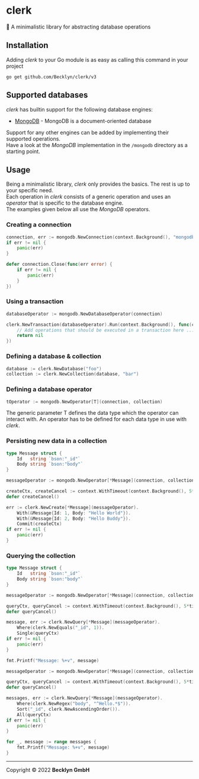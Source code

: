 # clerk

📒 A minimalistic library for abstracting database operations

## Installation

Adding _clerk_ to your Go module is as easy as calling this command in your project

```shell
go get github.com/Becklyn/clerk/v3
```

## Supported databases

_clerk_ has builtin support for the following database engines:

- [MongoDB](https://www.mongodb.com/) - MongoDB is a document-oriented database

Support for any other engines can be added by implementing their supported operations.  
Have a look at the _MongoDB_ implementation in the `/mongodb` directory as a starting point.

## Usage

Being a minimalistic library, _clerk_ only provides the basics. The rest is up to your specific need.  
Each operation in _clerk_ consists of a generic operation and uses an _operator_ that is specific to the database engine.  
The examples given below all use the _MongoDB_ operators.

### Creating a connection

```go
connection, err := mongodb.NewConnection(context.Background(), "mongodb://localhost:27017")
if err != nil {
	panic(err)
}

defer connection.Close(func(err error) {
	if err != nil {
		panic(err)
	}
})
```

### Using a transaction

```go
databaseOperator := mongodb.NewDatabaseOperator(connection)

clerk.NewTransaction(databaseOperator).Run(context.Background(), func(ctx context.Context) error {
    // Add operations that should be executed in a transaction here ...
    return nil
})
```

### Defining a database & collection

```go
database := clerk.NewDatabase("foo")
collection := clerk.NewCollection(database, "bar")
```

### Defining a database operator

```go
tOperator := mongodb.NewOperator[T](connection, collection)
```

The generic parameter T defines the data type which the operator can interact with.
An operator has to be defined for each data type in use with _clerk_.

### Persisting new data in a collection

```go
type Message struct {
    Id   string `bson:"_id"`
    Body string `bson:"body"`
}

messageOperator := mongodb.NewOperator[*Message](connection, collection)

createCtx, createCancel := context.WithTimeout(context.Background(), 5*time.Second)
defer createCancel()

err := clerk.NewCreate[*Message](messageOperator).
    With(&Message{Id: 1, Body: "Hello World"}).
    With(&Message{Id: 2, Body: "Hello Buddy"}).
    Commit(createCtx)
if err != nil {
    panic(err)
}
```

### Querying the collection

```go
type Message struct {
    Id   string `bson:"_id"`
    Body string `bson:"body"`
}

messageOperator := mongodb.NewOperator[*Message](connection, collection)

queryCtx, queryCancel := context.WithTimeout(context.Background(), 5*time.Second)
defer queryCancel()

message, err := clerk.NewQuery[*Message](messageOperator).
    Where(clerk.NewEquals("_id", 1)).
    Single(queryCtx)
if err != nil {
    panic(err)
}

fmt.Printf("Message: %+v", message)
```

```go
messageOperator := mongodb.NewOperator[*Message](connection, collection)

queryCtx, queryCancel := context.WithTimeout(context.Background(), 5*time.Second)
defer queryCancel()

messages, err := clerk.NewQuery[*Message](messageOperator).
    Where(clerk.NewRegex("body", "^Hello.*$")).
    Sort("_id", clerk.NewAscendingOrder()).
    All(queryCtx)
if err != nil {
    panic(err)
}

for _, message := range messages {
    fmt.Printf("Message: %+v", message)
}
```

---

Copyright © 2022 **Becklyn GmbH**
